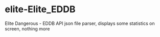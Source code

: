 # elite-Elite_EDDB
Elite Dangerous - EDDB API json file parser, displays some statistics on screen, nothing more
